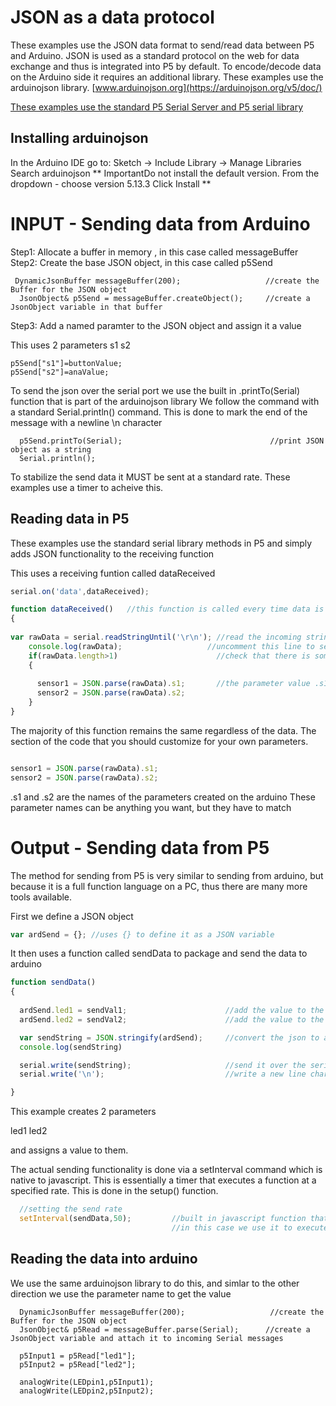 # JSON as a data protocol

These examples use the JSON data format to send/read data between P5 and Arduino. JSON is used as a standard protocol on the web for data exchange and thus is integrated into P5 by default.  To encode/decode data on the Arduino side it requires an additional library.  These examples use the  arduinojson library.  [www.arduinojson.org](https://arduinojson.org/v5/doc/)

[These examples use the standard P5 Serial Server and P5 serial library](https://github.com/vanevery/p5.serialcontrol/releases)

## Installing arduinojson

In the Arduino IDE go to: Sketch -> Include Library -> Manage Libraries
Search arduinojson
** ImportantDo not install the default version.
From the dropdown - choose version 5.13.3
Click Install **


# INPUT - Sending data from Arduino

Step1: Allocate a buffer in memory , in this case called  messageBuffer
Step2: Create the base JSON object, in this case called  p5Send

```arduino
 DynamicJsonBuffer messageBuffer(200);                   //create the Buffer for the JSON object        
  JsonObject& p5Send = messageBuffer.createObject();     //create a JsonObject variable in that buffer       
```

Step3: Add a named paramter to the JSON object and assign it a value

This uses 2 parameters
s1
s2

```arduino
p5Send["s1"]=buttonValue; 
p5Send["s2"]=anaValue;  
```

To send the json over the serial port we use the built in .printTo(Serial) function that is part of the arduinojson library
We follow the command with a standard Serial.println() command.
This is done to mark the end of the message with a newline \n character

```arduino
  p5Send.printTo(Serial);                                 //print JSON object as a string
  Serial.println();  
```  


To stabilize the send data it MUST be sent at a standard rate.  These examples use a timer to acheive this.


## Reading data in P5

These examples use the standard serial library methods in P5 and simply adds JSON functionality to the receiving function

This uses a receiving funtion called dataReceived
```javascript
serial.on('data',dataReceived);
```

```javascript
function dataReceived()   //this function is called every time data is received
{
  
var rawData = serial.readStringUntil('\r\n'); //read the incoming string until it sees a newline
    console.log(rawData);                   //uncomment this line to see the incoming string in the console     
    if(rawData.length>1)                      //check that there is something in the string
    {                                         
      
      sensor1 = JSON.parse(rawData).s1;       //the parameter value .s1 must match the parameter name created within the arduino file
      sensor2 = JSON.parse(rawData).s2; 
    }
}
```

The majority of this function remains the same regardless of the data. The section of the code that you should customize for your own parameters.

```javascript

sensor1 = JSON.parse(rawData).s1;       
sensor2 = JSON.parse(rawData).s2;
```
.s1 and .s2 are the names of the parameters created on the arduino These parameter names can be anything you want, but they have to match

# Output - Sending data from P5

The method for sending from P5 is very similar to sending from arduino, but because it is a full function language on a PC, thus there are many more tools available.


First we define a JSON object
```javascript
var ardSend = {}; //uses {} to define it as a JSON variable
```

It then uses a function called sendData to package and send the data to arduino
```javascript
function sendData()
{
  
  ardSend.led1 = sendVal1;                      //add the value to the led1 parameter on the json object
  ardSend.led2 = sendVal2;                      //add the value to the led2 parameter on the json object

  var sendString = JSON.stringify(ardSend);     //convert the json to a string  
  console.log(sendString)

  serial.write(sendString);                     //send it over the serial port    
  serial.write('\n');                           //write a new line character

}
```
This example creates 2 parameters

led1
led2

and assigns a value to them.

The actual sending functionality is done via a setInterval command which is native to javascript.  This is essentially a timer that executes a function at a specified rate.  This is done in the setup() function.
```javascript
  //setting the send rate
  setInterval(sendData,50);         //built in javascript function that executes a funtion every XXXX milliseconds
                                    //in this case we use it to execute the sendData function we do this to stabilize the send function 
``` 

## Reading the data into arduino

We use the same arduinojson library to do this, and simlar to the other direction we use the parameter name to get the value
```arduino
  DynamicJsonBuffer messageBuffer(200);                   //create the Buffer for the JSON object        
  JsonObject& p5Read = messageBuffer.parse(Serial);      //create a JsonObject variable and attach it to incoming Serial messages     
 
  p5Input1 = p5Read["led1"];
  p5Input2 = p5Read["led2"];

  analogWrite(LEDpin1,p5Input1);
  analogWrite(LEDpin2,p5Input2); 
```
